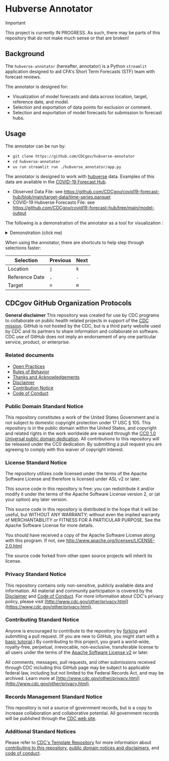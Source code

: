 # Hubverse Annotator

> [!IMPORTANT]
> This project is currently IN PROGRESS. As such, there may be parts of this repository that do not make much sense or that are broken!

## Background

The `hubverse-annotator` (hereafter, annotator) is a Python `streamlit` application designed to aid CFA's Short Term Forecasts (STF) team with forecast reviews.

The annotator is designed for:

* Visualization of model forecasts and data across location, target, reference date, and model.
* Selection and exportation of data points for exclusion or comment.
* Selection and exportation of model forecasts for submission to forecast hubs.

## Usage

The annotator can be run by:

* `git clone https://github.com/CDCgov/hubverse-annotator`
* `cd hubverse-annotator`
* `uv run streamlit run ./hubverse_annotator/app.py`

The annotator is designed to work with [hubverse](https://hubverse.io/) data. Examples of this data are available in the [COVID-19 Forecast Hub](https://github.com/CDCgov/covid19-forecast-hub/).

* Observed Data File: see <https://github.com/CDCgov/covid19-forecast-hub/blob/main/target-data/time-series.parquet>
* COVID-19 Hubverse Forecasts File: see <https://github.com/CDCgov/covid19-forecast-hub/tree/main/model-output>

The following is a demonstration of the annotator as a tool for visualization :

<details markdown=1>

<summary> Demonstration (click me) </summary>



https://github.com/user-attachments/assets/c94bb22f-2e44-4c09-a7b6-d93916ad1471


</details>

When using the annotator, there are shortcuts to help step through selections faster:

| Selection | Previous | Next |
| --------- | -------- | ---- |
| Location | `j` | `k` |
| Reference Date | `,` | `.` |
| Target | `n` | `m` |

## CDCgov GitHub Organization Protocols

**General disclaimer** This repository was created for use by CDC programs to collaborate on public health related projects in support of the [CDC mission](https://www.cdc.gov/about/cdc/#cdc_about_cio_mission-our-mission).  GitHub is not hosted by the CDC, but is a third party website used by CDC and its partners to share information and collaborate on software. CDC use of GitHub does not imply an endorsement of any one particular service, product, or enterprise.

### Related documents

* [Open Practices](./cdc_protocols/open_practices.md)
* [Rules of Behavior](./cdc_protocols/rules_of_behavior.md)
* [Thanks and Acknowledgements](./cdc_protocols/thanks.md)
* [Disclaimer](DISCLAIMER.md)
* [Contribution Notice](CONTRIBUTING.md)
* [Code of Conduct](./cdc_protocols/code-of-conduct.md)

### Public Domain Standard Notice

This repository constitutes a work of the United States Government and is not subject to domestic copyright protection under 17 USC § 105. This repository is in the public domain within the United States, and copyright and related rights in the work worldwide are waived through the [CC0 1.0 Universal public domain dedication](https://creativecommons.org/publicdomain/zero/1.0/). All contributions to this repository will be released under the CC0 dedication. By submitting a pull request you are agreeing to comply with this waiver of copyright interest.

### License Standard Notice

The repository utilizes code licensed under the terms of the Apache Software License and therefore is licensed under ASL v2 or later.

This source code in this repository is free: you can redistribute it and/or modify it under the terms of the Apache Software License version 2, or (at your option) any later version.

This source code in this repository is distributed in the hope that it will be useful, but WITHOUT ANY WARRANTY; without even the implied warranty of MERCHANTABILITY or FITNESS FOR A PARTICULAR PURPOSE. See the Apache Software License for more details.

You should have received a copy of the Apache Software License along with this program. If not, see http://www.apache.org/licenses/LICENSE-2.0.html

The source code forked from other open source projects will inherit its license.

### Privacy Standard Notice

This repository contains only non-sensitive, publicly available data and information. All material and community participation is covered by the [Disclaimer](DISCLAIMER.md) and [Code of Conduct](code-of-conduct.md). For more information about CDC's privacy policy, please visit [http://www.cdc.gov/other/privacy.html](https://www.cdc.gov/other/privacy.html).

### Contributing Standard Notice

Anyone is encouraged to contribute to the repository by [forking](https://help.github.com/articles/fork-a-repo) and submitting a pull request. (If you are new to GitHub, you might start with a [basic tutorial](https://help.github.com/articles/set-up-git).) By contributing to this project, you grant a world-wide, royalty-free, perpetual, irrevocable, non-exclusive, transferable license to all users under the terms of the [Apache Software License v2](http://www.apache.org/licenses/LICENSE-2.0.html) or later.

All comments, messages, pull requests, and other submissions received through CDC including this GitHub page may be subject to applicable federal law, including but not limited to the Federal Records Act, and may be archived. Learn more at [http://www.cdc.gov/other/privacy.html](http://www.cdc.gov/other/privacy.html).

### Records Management Standard Notice

This repository is not a source of government records, but is a copy to increase collaboration and collaborative potential. All government records will be published through the [CDC web site](http://www.cdc.gov).

### Additional Standard Notices

Please refer to [CDC's Template Repository](https://github.com/CDCgov/template) for more information about [contributing to this repository](https://github.com/CDCgov/template/blob/main/CONTRIBUTING.md), [public domain notices and disclaimers](https://github.com/CDCgov/template/blob/main/DISCLAIMER.md), and [code of conduct](https://github.com/CDCgov/template/blob/main/code-of-conduct.md).
